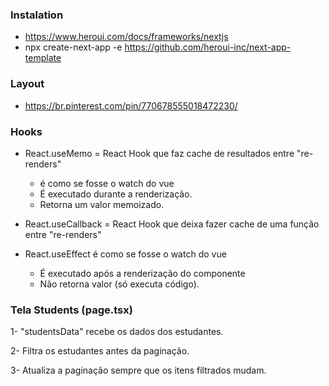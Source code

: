 ### Instalation
 * https://www.heroui.com/docs/frameworks/nextjs
 * npx create-next-app -e https://github.com/heroui-inc/next-app-template

### Layout
* https://br.pinterest.com/pin/770678555018472230/

### Hooks
* React.useMemo = React Hook que faz cache de resultados entre "re-renders"
  - é como se fosse o watch do vue
  - É executado durante a renderização.
  - Retorna um valor memoizado.

* React.useCallback = React Hook que deixa fazer cache de uma função entre "re-renders"

* React.useEffect é como se fosse o watch do vue
  - É executado após a renderização do componente
  - Não retorna valor (só executa código).



### Tela Students (page.tsx)

1- "studentsData" recebe os dados dos estudantes.

2- Filtra os estudantes antes da paginação.

3- Atualiza a paginação sempre que os itens filtrados mudam.